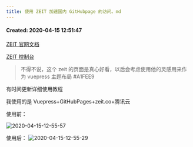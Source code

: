 ```yaml
---
title: 使用 ZEIT 加速国内 GitHubpage 的访问。md
---
```


#### Created:  2020-04-15 12:51:47

[ZEIT 官网文档](https://zeit.co/docs)

[ZEIT 控制台](https://zeit.co/dashboard)

>不得不说，这个 zeit 的页面是真心好看，以后会考虑使用他的灵感用来作为 vuepress 主题布局
#A1FEE9

有时间更新详细使用教程

我使用的是 Vuepress+GitHubPages+zeit.co+腾讯云

使用前：

![2020-04-15-12-55-57](https://raw.githubusercontent.com/fengwei2002/Pictures_02/master/img/2020-04-15-12-55-57.png)

使用后：
![2020-04-15-12-55-29](https://raw.githubusercontent.com/fengwei2002/Pictures_02/master/img/2020-04-15-12-55-29.png)